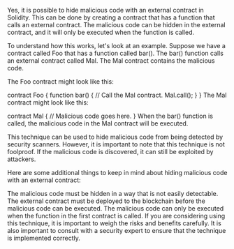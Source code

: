 
Yes, it is possible to hide malicious code with an external contract in Solidity. This can be done by creating a contract that has a function that calls an external contract. The malicious code can be hidden in the external contract, and it will only be executed when the function is called.

To understand how this works, let's look at an example. Suppose we have a contract called Foo that has a function called bar(). The bar() function calls an external contract called Mal. The Mal contract contains the malicious code.

The Foo contract might look like this:

contract Foo {
  function bar() {
    // Call the Mal contract.
    Mal.call();
  }
}
The Mal contract might look like this:

contract Mal {
  // Malicious code goes here.
}
When the bar() function is called, the malicious code in the Mal contract will be executed.

This technique can be used to hide malicious code from being detected by security scanners. However, it is important to note that this technique is not foolproof. If the malicious code is discovered, it can still be exploited by attackers.

Here are some additional things to keep in mind about hiding malicious code with an external contract:

The malicious code must be hidden in a way that is not easily detectable.
The external contract must be deployed to the blockchain before the malicious code can be executed.
The malicious code can only be executed when the function in the first contract is called.
If you are considering using this technique, it is important to weigh the risks and benefits carefully. It is also important to consult with a security expert to ensure that the technique is implemented correctly.